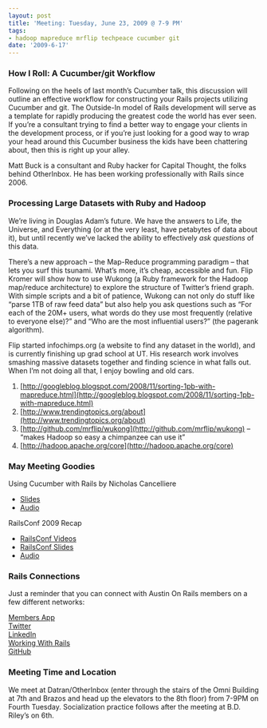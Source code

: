 ```yaml
---
layout: post
title: 'Meeting: Tuesday, June 23, 2009 @ 7-9 PM'
tags:
- hadoop mapreduce mrflip techpeace cucumber git
date: '2009-6-17'
---
```

### How I Roll: A Cucumber/git Workflow

Following on the heels of last month’s Cucumber talk, this discussion will outline an effective workflow for constructing your Rails projects utilizing Cucumber and git. The Outside-In model of Rails development will serve as a template for rapidly producing the greatest code the world has ever seen. If you’re a consultant trying to find a better way to engage your clients in the development process, or if you’re just looking for a good way to wrap your head around this Cucumber business the kids have been chattering about, then this is right up your alley.

Matt Buck is a consultant and Ruby hacker for Capital Thought, the folks behind OtherInbox. He has been working professionally with Rails since 2006.

### Processing Large Datasets with Ruby and Hadoop

We’re living in Douglas Adam’s future. We have the answers to Life, the Universe, and Everything (or at the very least, have petabytes of data about it), but until recently we’ve lacked the ability to effectively _ask questions_ of this data.

There’s a new approach – the Map-Reduce programming paradigm – that lets you surf this tsunami. What’s more, it’s cheap, accessible and fun. Flip Kromer will show how to use Wukong (a Ruby framework for the Hadoop map/reduce architecture) to explore the structure of Twitter’s friend graph. With simple scripts and a bit of patience, Wukong can not only do stuff like “parse 1TB of raw feed data” but also help you ask questions such as “For each of the 20M+ users, what words do they use most frequently (relative to everyone else)?” and “Who are the most influential users?” (the pagerank algorithm).

Flip started infochimps.org (a website to find any dataset in the world), and is currently finishing up grad school at UT. His research work involves smashing massive datasets together and finding science in what falls out. When I’m not doing all that, I enjoy bowling and old cars.

1. [http://googleblog.blogspot.com/2008/11/sorting-1pb-with-mapreduce.html](http://googleblog.blogspot.com/2008/11/sorting-1pb-with-mapreduce.html)
2. [http://www.trendingtopics.org/about](http://www.trendingtopics.org/about)
3. [http://github.com/mrflip/wukong](http://github.com/mrflip/wukong) – “makes Hadoop so easy a chimpanzee can use it”
4. [http://hadoop.apache.org/core](http://hadoop.apache.org/core)

### May Meeting Goodies

Using Cucumber with Rails by Nicholas Cancelliere

- [Slides](https://github.com/austinonrails/Meetings/blob/master/2009/austin-on-rails_cukes.pdf)
- [Audio](https://github.com/austinonrails/Meetings/blob/master/2009/nicholas-cucumber-rails.mp3)

RailsConf 2009 Recap

- [RailsConf Videos](http://railsconf.blip.tv/)
- [RailsConf Slides](http://en.oreilly.com/rails2009/public/schedule/proceedings)
- [Audio](https://github.com/austinonrails/Meetings/blob/master/2009/railsconf-2009-recap.mp3)

### Rails Connections

Just a reminder that you can connect with Austin On Rails members on a few different networks:

[Members App](http://members.austinonrails.org)  
 [Twitter](http://twitter.com/austinonrails)  
 [LinkedIn](http://www.linkedin.com/groups?gid=37006)  
 [Working With Rails](http://www.workingwithrails.com/group/4451-austin-on-rails)  
 [GitHub](http://github.com/austinonrails)

### Meeting Time and Location

We meet at Datran/OtherInbox (enter through the stairs of the Omni Building at 7th and Brazos and head up the elevators to the 8th floor) from 7-9PM on Fourth Tuesday. Socialization practice follows after the meeting at B.D. Riley’s on 6th.

